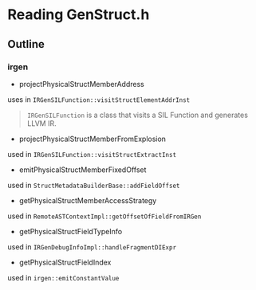 # Reading GenStruct.h

## Outline 
### irgen

- projectPhysicalStructMemberAddress

uses in `IRGenSILFunction::visitStructElementAddrInst`

>`IRGenSILFunction` is a class that visits a SIL Function and generates LLVM IR.


- projectPhysicalStructMemberFromExplosion

used in `IRGenSILFunction::visitStructExtractInst`

- emitPhysicalStructMemberFixedOffset

used in `StructMetadataBuilderBase::addFieldOffset`

- getPhysicalStructMemberAccessStrategy

used in `RemoteASTContextImpl::getOffsetOfFieldFromIRGen`

- getPhysicalStructFieldTypeInfo

used in `IRGenDebugInfoImpl::handleFragmentDIExpr`

- getPhysicalStructFieldIndex

used in `irgen::emitConstantValue`
